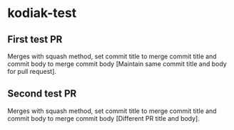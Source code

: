 # kodiak-test

## First test PR

Merges with squash method, set commit title to merge commit title and commit body to merge commit body [Maintain same commit title and body for pull request].

## Second test PR

Merges with squash method, set commit title to merge commit title and commit body to merge commit body [Different PR title and body].